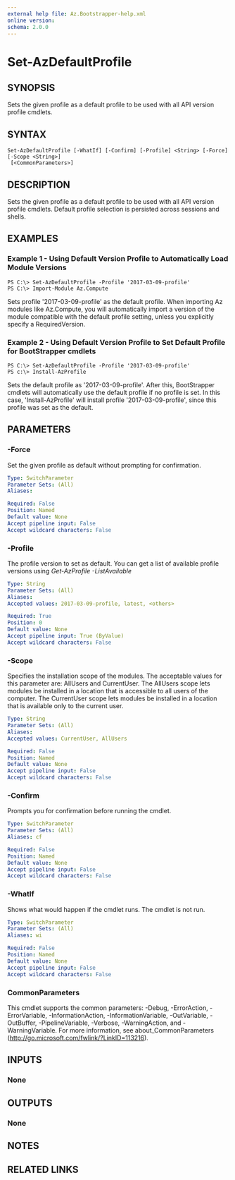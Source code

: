 ```yaml
---
external help file: Az.Bootstrapper-help.xml
online version: 
schema: 2.0.0
---
```


# Set-AzDefaultProfile

## SYNOPSIS
Sets the given profile as a default profile to be used with all API version profile cmdlets.

## SYNTAX

```
Set-AzDefaultProfile [-WhatIf] [-Confirm] [-Profile] <String> [-Force] [-Scope <String>]
 [<CommonParameters>]
```

## DESCRIPTION
Sets the given profile as a default profile to be used with all API version profile cmdlets. Default profile selection is persisted across sessions and shells.

## EXAMPLES

### Example 1 - Using Default Version Profile to Automatically Load Module Versions
```
PS C:\> Set-AzDefaultProfile -Profile '2017-03-09-profile'
PS C:\> Import-Module Az.Compute
```

Sets profile '2017-03-09-profile' as the default profile. 
When importing Az modules like Az.Compute, you will automatically import a version of the module compatible with the default profile setting, 
unless you explicitly specify a RequiredVersion.

### Example 2 - Using Default Version Profile to Set Default Profile for BootStrapper cmdlets
```
PS C:\> Set-AzDefaultProfile -Profile '2017-03-09-profile'
PS c:\> Install-AzProfile
```

Sets the default profile as '2017-03-09-profile'.  After this, BootStrapper cmdlets will automatically use the default profile if no profile is set.
In this case, 'Install-AzProfile'  will install profile '2017-03-09-profile', since this profile was set as the default.

## PARAMETERS

### -Force
Set the given profile as default without prompting for confirmation.

```yaml
Type: SwitchParameter
Parameter Sets: (All)
Aliases: 

Required: False
Position: Named
Default value: None
Accept pipeline input: False
Accept wildcard characters: False
```

### -Profile
The profile version to set as default.  You can get a list of available profile versions using *Get-AzProfile -ListAvailable*

```yaml
Type: String
Parameter Sets: (All)
Aliases: 
Accepted values: 2017-03-09-profile, latest, <others>

Required: True
Position: 0
Default value: None
Accept pipeline input: True (ByValue)
Accept wildcard characters: False
```

### -Scope
Specifies the installation scope of the modules. The acceptable values for this parameter are: AllUsers and CurrentUser.
The AllUsers scope lets modules be installed in a location that is accessible to all users of the computer.
The CurrentUser scope lets modules be installed in a location that is available only to the current user.

```yaml
Type: String
Parameter Sets: (All)
Aliases: 
Accepted values: CurrentUser, AllUsers

Required: False
Position: Named
Default value: None
Accept pipeline input: False
Accept wildcard characters: False
```

### -Confirm
Prompts you for confirmation before running the cmdlet.

```yaml
Type: SwitchParameter
Parameter Sets: (All)
Aliases: cf

Required: False
Position: Named
Default value: None
Accept pipeline input: False
Accept wildcard characters: False
```

### -WhatIf
Shows what would happen if the cmdlet runs. The cmdlet is not run.

```yaml
Type: SwitchParameter
Parameter Sets: (All)
Aliases: wi

Required: False
Position: Named
Default value: None
Accept pipeline input: False
Accept wildcard characters: False
```

### CommonParameters
This cmdlet supports the common parameters: -Debug, -ErrorAction, -ErrorVariable, -InformationAction, -InformationVariable, -OutVariable, -OutBuffer, -PipelineVariable, -Verbose, -WarningAction, and -WarningVariable. For more information, see about_CommonParameters (http://go.microsoft.com/fwlink/?LinkID=113216).

## INPUTS

### None

## OUTPUTS

### None

## NOTES

## RELATED LINKS

